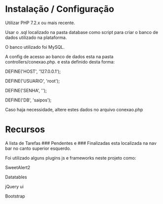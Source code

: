 # Instalação / Configuração


Utilizar PHP 7.2.x ou mais recente.

Usar o .sql localizado na pasta database como script para criar o banco de dados utilizado na plataforma.

O banco utilizado foi MySQL.

A config de acesso ao banco de dados esta na pasta controllers/conexao.php.
e esta definido desta forma:

DEFINE('HOST', '127.0.0.1');

DEFINE('USUARIO', 'root');

DEFINE('SENHA', '');

DEFINE('DB', 'saipos');

Caso haja necessidade, altere estes dados no arquivo conexao.php

# Recursos

  
A lista de Tarefas ### Pendentes e ### Finalizadas esta localizada na nav bar no canto superior esquerdo.

Foi utilizado alguns plugins js e frameworks neste projeto como:

SweetAlert2

Datatables

jQuery ui

Bootstrap

